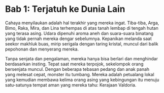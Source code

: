 # Bab 1: Terjatuh ke Dunia Lain

Cahaya menyilaukan adalah hal terakhir yang mereka ingat. Tiba-tiba, Arga, Bimo, Raka, Mira, dan Lina terhempas di atas tanah lembap di tengah hutan yang terasa asing. Udara dipenuhi aroma aneh dan suara-suara binatang yang tidak pernah mereka dengar sebelumnya. Kepanikan melanda saat seekor makhluk buas, mirip serigala dengan taring kristal, muncul dari balik pepohonan dan menyerang mereka.

Tanpa senjata dan pengalaman, mereka hanya bisa berlari dan menghindar berdasarkan insting. Tepat saat mereka terpojok, sekelompok orang bersenjata muncul. Dengan beberapa tebasan pedang dan anak panah yang melesat cepat, monster itu tumbang. Mereka adalah petualang lokal yang kemudian membawa kelima orang asing yang kebingungan itu menuju satu-satunya tempat aman yang mereka tahu: Kerajaan Valdoria.
